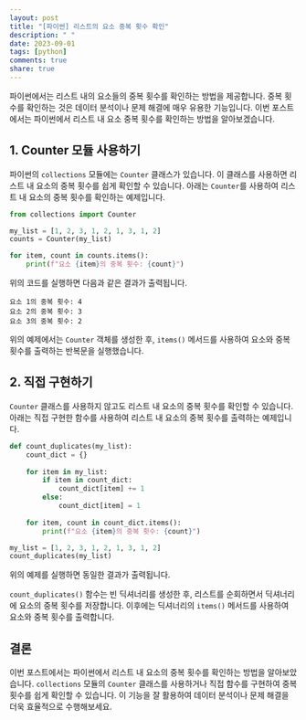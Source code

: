 ```yaml
---
layout: post
title: "[파이썬] 리스트의 요소 중복 횟수 확인"
description: " "
date: 2023-09-01
tags: [python]
comments: true
share: true
---
```


파이썬에서는 리스트 내의 요소들의 중복 횟수를 확인하는 방법을 제공합니다. 중복 횟수를 확인하는 것은 데이터 분석이나 문제 해결에 매우 유용한 기능입니다. 이번 포스트에서는 파이썬에서 리스트 내 요소 중복 횟수를 확인하는 방법을 알아보겠습니다.

## 1. Counter 모듈 사용하기

파이썬의 `collections` 모듈에는 `Counter` 클래스가 있습니다. 이 클래스를 사용하면 리스트 내 요소의 중복 횟수를 쉽게 확인할 수 있습니다. 아래는 `Counter`를 사용하여 리스트 내 요소의 중복 횟수를 확인하는 예제입니다.

```python
from collections import Counter

my_list = [1, 2, 3, 1, 2, 1, 3, 1, 2]
counts = Counter(my_list)

for item, count in counts.items():
    print(f"요소 {item}의 중복 횟수: {count}")
```

위의 코드를 실행하면 다음과 같은 결과가 출력됩니다.

```
요소 1의 중복 횟수: 4
요소 2의 중복 횟수: 3
요소 3의 중복 횟수: 2
```

위의 예제에서는 `Counter` 객체를 생성한 후, `items()` 메서드를 사용하여 요소와 중복 횟수를 출력하는 반복문을 실행했습니다.

## 2. 직접 구현하기

`Counter` 클래스를 사용하지 않고도 리스트 내 요소의 중복 횟수를 확인할 수 있습니다. 아래는 직접 구현한 함수를 사용하여 리스트 내 요소의 중복 횟수를 출력하는 예제입니다.

```python
def count_duplicates(my_list):
    count_dict = {}
    
    for item in my_list:
        if item in count_dict:
            count_dict[item] += 1
        else:
            count_dict[item] = 1
    
    for item, count in count_dict.items():
        print(f"요소 {item}의 중복 횟수: {count}")

my_list = [1, 2, 3, 1, 2, 1, 3, 1, 2]
count_duplicates(my_list)
```

위의 예제를 실행하면 동일한 결과가 출력됩니다.

`count_duplicates()` 함수는 빈 딕셔너리를 생성한 후, 리스트를 순회하면서 딕셔너리에 요소의 중복 횟수를 저장합니다. 이후에는 딕셔너리의 `items()` 메서드를 사용하여 요소와 중복 횟수를 출력합니다.

## 결론

이번 포스트에서는 파이썬에서 리스트 내 요소의 중복 횟수를 확인하는 방법을 알아보았습니다. `collections` 모듈의 `Counter` 클래스를 사용하거나 직접 함수를 구현하여 중복 횟수를 쉽게 확인할 수 있습니다. 이 기능을 잘 활용하여 데이터 분석이나 문제 해결을 더욱 효율적으로 수행해보세요.